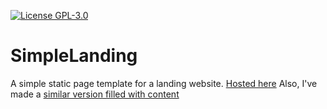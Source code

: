 [![License GPL-3.0](https://img.shields.io/github/license/Stelvey/LaziestRecipes)](LICENSE)

# SimpleLanding

A simple static page template for a landing website. [Hosted here](https://stelvey.github.io/SimpleLanding/)
Also, I've made a [similar version filled with content](https://github.com/Stelvey/TheShakeUniverse)

